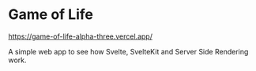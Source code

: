 # Game of Life

https://game-of-life-alpha-three.vercel.app/

A simple web app to see how Svelte, SvelteKit and Server Side Rendering work.